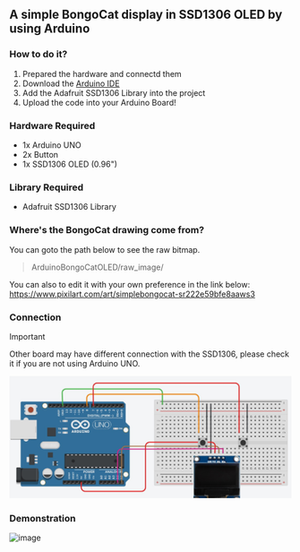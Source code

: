 ## A simple BongoCat display in SSD1306 OLED by using Arduino

### How to do it?
1. Prepared the hardware and connectd them
2. Download the [Arduino IDE](https://www.arduino.cc/en/software)
3. Add the Adafruit SSD1306 Library into the project
4. Upload the code into your Arduino Board!

### Hardware Required
- 1x Arduino UNO
- 2x Button
- 1x SSD1306 OLED (0.96")

### Library Required
- Adafruit SSD1306 Library

### Where's the BongoCat drawing come from?

You can goto the path below to see the raw bitmap.
> ArduinoBongoCatOLED/raw_image/

You can also to edit it with your own preference in the link below:
https://www.pixilart.com/art/simplebongocat-sr222e59bfe8aaws3

### Connection
> [!IMPORTANT]
> Other board may have different connection with the SSD1306, please check it if you are not using Arduino UNO.

![image](https://github.com/OrangeEgg1937/ArduinoBongoCatOLED/blob/main/demo/connection.jpg)

### Demonstration

![image](https://github.com/OrangeEgg1937/ArduinoBongoCatOLED/blob/main/demo/demo.gif)
